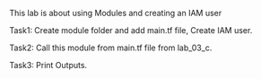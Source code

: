 This lab is about using Modules and creating an IAM user

Task1: Create module folder and add main.tf file, Create IAM user.

Task2: Call this module from main.tf file from lab_03_c.

Task3: Print Outputs.
